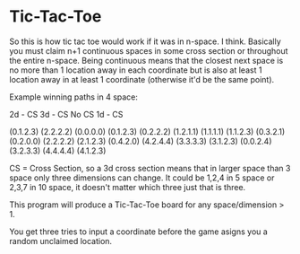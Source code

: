 ﻿# Tic-Tac-Toe

So this is how tic tac toe would work if it was in n-space.  I think.  Basically you must claim n+1 continuous spaces in some cross section or throughout the entire n-space.  Being continuous means that the closest next space is no more than 1 location away in each coordinate but is also at least 1 location away in at least 1 coordinate (otherwise it'd be the same point).  

Example winning paths in 4 space:

 2d - CS    3d - CS     No CS     1d - CS

(0.1.2.3)  (2.2.2.2)  (0.0.0.0)  (0.1.2.3)
(0.2.2.2)  (1.2.1.1)  (1.1.1.1)  (1.1.2.3)
(0.3.2.1)  (0.2.0.0)  (2.2.2.2)  (2.1.2.3)
(0.4.2.0)  (4.2.4.4)  (3.3.3.3)  (3.1.2.3)
(0.0.2.4)  (3.2.3.3)  (4.4.4.4)  (4.1.2.3)

CS = Cross Section, so a 3d cross section means that in larger space than 3 space only three dimensions can change.  It could be 1,2,4 in 5 space or 2,3,7 in 10 space, it doesn't matter which three just that is three.

This program will produce a Tic-Tac-Toe board for any space/dimension > 1.

You get three tries to input a coordinate before the game asigns you a random unclaimed location.
